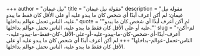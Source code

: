 +++
author = "نيل غيمان"
title = "مقولة نيل غيمان"
description = "مقولة نيل غيمان: لم أكن أعرف أبدًا أي شخص كان ما يبدو عليه أو على الأقل كان فقط ما يبدو عليه، الناس تحمل عوالم بداخلها."
quote = '''لم أكن أعرف أبدًا أي شخص كان ما يبدو عليه أو على الأقل كان فقط ما يبدو عليه، الناس تحمل عوالم بداخلها.'''
slug = "لم-أكن-أعرف-أبدًا-أي-شخص-كان-ما-يبدو-عليه-أو-على-الأقل-كان-فقط-ما-يبدو-عليه،-الناس-تحمل-عوالم-بداخلها"
+++
لم أكن أعرف أبدًا أي شخص كان ما يبدو عليه أو على الأقل كان فقط ما يبدو عليه، الناس تحمل عوالم بداخلها.
